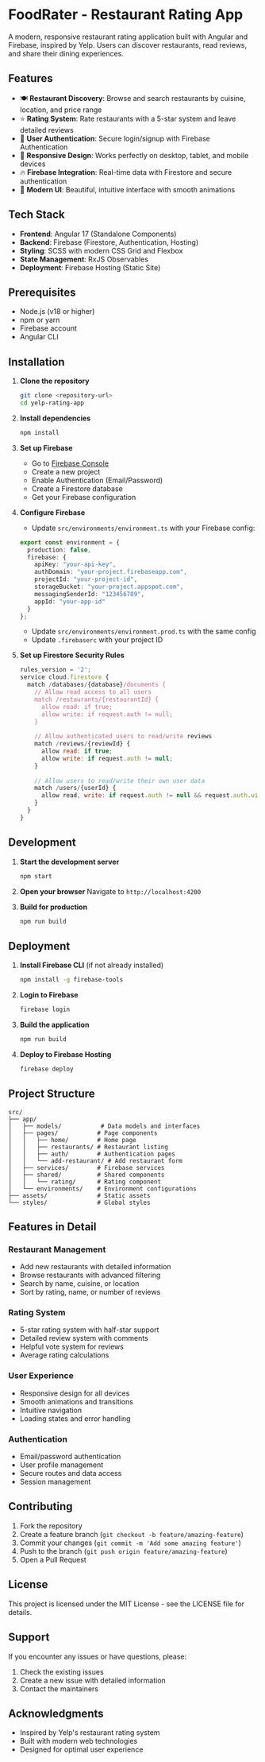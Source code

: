 # FoodRater - Restaurant Rating App

A modern, responsive restaurant rating application built with Angular and Firebase, inspired by Yelp. Users can discover restaurants, read reviews, and share their dining experiences.

## Features

- 🍽️ **Restaurant Discovery**: Browse and search restaurants by cuisine, location, and price range
- ⭐ **Rating System**: Rate restaurants with a 5-star system and leave detailed reviews
- 🔐 **User Authentication**: Secure login/signup with Firebase Authentication
- 📱 **Responsive Design**: Works perfectly on desktop, tablet, and mobile devices
- 🔥 **Firebase Integration**: Real-time data with Firestore and secure authentication
- 🎨 **Modern UI**: Beautiful, intuitive interface with smooth animations

## Tech Stack

- **Frontend**: Angular 17 (Standalone Components)
- **Backend**: Firebase (Firestore, Authentication, Hosting)
- **Styling**: SCSS with modern CSS Grid and Flexbox
- **State Management**: RxJS Observables
- **Deployment**: Firebase Hosting (Static Site)

## Prerequisites

- Node.js (v18 or higher)
- npm or yarn
- Firebase account
- Angular CLI

## Installation

1. **Clone the repository**
   ```bash
   git clone <repository-url>
   cd yelp-rating-app
   ```

2. **Install dependencies**
   ```bash
   npm install
   ```

3. **Set up Firebase**
   - Go to [Firebase Console](https://console.firebase.google.com/)
   - Create a new project
   - Enable Authentication (Email/Password)
   - Create a Firestore database
   - Get your Firebase configuration

4. **Configure Firebase**
   - Update `src/environments/environment.ts` with your Firebase config:
   ```typescript
   export const environment = {
     production: false,
     firebase: {
       apiKey: "your-api-key",
       authDomain: "your-project.firebaseapp.com",
       projectId: "your-project-id",
       storageBucket: "your-project.appspot.com",
       messagingSenderId: "123456789",
       appId: "your-app-id"
     }
   };
   ```
   - Update `src/environments/environment.prod.ts` with the same config
   - Update `.firebaserc` with your project ID

5. **Set up Firestore Security Rules**
   ```javascript
   rules_version = '2';
   service cloud.firestore {
     match /databases/{database}/documents {
       // Allow read access to all users
       match /restaurants/{restaurantId} {
         allow read: if true;
         allow write: if request.auth != null;
       }
       
       // Allow authenticated users to read/write reviews
       match /reviews/{reviewId} {
         allow read: if true;
         allow write: if request.auth != null;
       }
       
       // Allow users to read/write their own user data
       match /users/{userId} {
         allow read, write: if request.auth != null && request.auth.uid == userId;
       }
     }
   }
   ```

## Development

1. **Start the development server**
   ```bash
   npm start
   ```

2. **Open your browser**
   Navigate to `http://localhost:4200`

3. **Build for production**
   ```bash
   npm run build
   ```

## Deployment

1. **Install Firebase CLI** (if not already installed)
   ```bash
   npm install -g firebase-tools
   ```

2. **Login to Firebase**
   ```bash
   firebase login
   ```

3. **Build the application**
   ```bash
   npm run build
   ```

4. **Deploy to Firebase Hosting**
   ```bash
   firebase deploy
   ```

## Project Structure

```
src/
├── app/
│   ├── models/           # Data models and interfaces
│   ├── pages/           # Page components
│   │   ├── home/        # Home page
│   │   ├── restaurants/ # Restaurant listing
│   │   ├── auth/        # Authentication pages
│   │   └── add-restaurant/ # Add restaurant form
│   ├── services/        # Firebase services
│   ├── shared/          # Shared components
│   │   └── rating/      # Rating component
│   └── environments/    # Environment configurations
├── assets/              # Static assets
└── styles/              # Global styles
```

## Features in Detail

### Restaurant Management
- Add new restaurants with detailed information
- Browse restaurants with advanced filtering
- Search by name, cuisine, or location
- Sort by rating, name, or number of reviews

### Rating System
- 5-star rating system with half-star support
- Detailed review system with comments
- Helpful vote system for reviews
- Average rating calculations

### User Experience
- Responsive design for all devices
- Smooth animations and transitions
- Intuitive navigation
- Loading states and error handling

### Authentication
- Email/password authentication
- User profile management
- Secure routes and data access
- Session management

## Contributing

1. Fork the repository
2. Create a feature branch (`git checkout -b feature/amazing-feature`)
3. Commit your changes (`git commit -m 'Add some amazing feature'`)
4. Push to the branch (`git push origin feature/amazing-feature`)
5. Open a Pull Request

## License

This project is licensed under the MIT License - see the LICENSE file for details.

## Support

If you encounter any issues or have questions, please:
1. Check the existing issues
2. Create a new issue with detailed information
3. Contact the maintainers

## Acknowledgments

- Inspired by Yelp's restaurant rating system
- Built with modern web technologies
- Designed for optimal user experience

